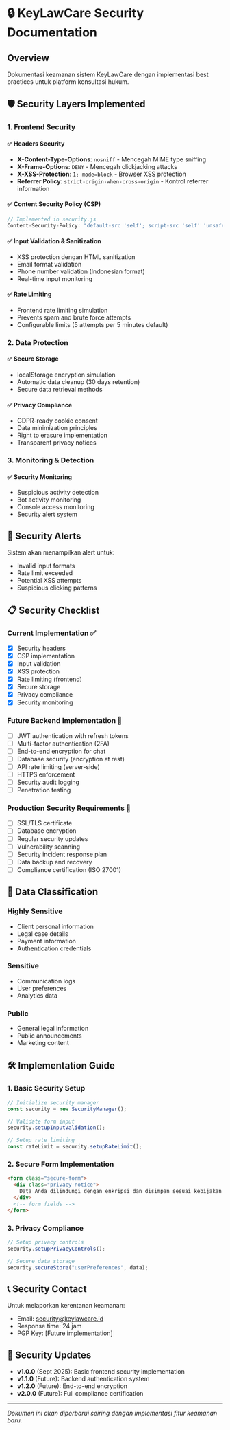 # 🔒 KeyLawCare Security Documentation

## Overview

Dokumentasi keamanan sistem KeyLawCare dengan implementasi best practices untuk platform konsultasi hukum.

## 🛡️ Security Layers Implemented

### 1. Frontend Security

#### ✅ Headers Security

- **X-Content-Type-Options**: `nosniff` - Mencegah MIME type sniffing
- **X-Frame-Options**: `DENY` - Mencegah clickjacking attacks
- **X-XSS-Protection**: `1; mode=block` - Browser XSS protection
- **Referrer Policy**: `strict-origin-when-cross-origin` - Kontrol referrer information

#### ✅ Content Security Policy (CSP)

```javascript
// Implemented in security.js
Content-Security-Policy: "default-src 'self'; script-src 'self' 'unsafe-inline'; style-src 'self' 'unsafe-inline' fonts.googleapis.com; font-src 'self' fonts.gstatic.com; img-src 'self' data: https:; connect-src 'self' https:"
```

#### ✅ Input Validation & Sanitization

- XSS protection dengan HTML sanitization
- Email format validation
- Phone number validation (Indonesian format)
- Real-time input monitoring

#### ✅ Rate Limiting

- Frontend rate limiting simulation
- Prevents spam and brute force attempts
- Configurable limits (5 attempts per 5 minutes default)

### 2. Data Protection

#### ✅ Secure Storage

- localStorage encryption simulation
- Automatic data cleanup (30 days retention)
- Secure data retrieval methods

#### ✅ Privacy Compliance

- GDPR-ready cookie consent
- Data minimization principles
- Right to erasure implementation
- Transparent privacy notices

### 3. Monitoring & Detection

#### ✅ Security Monitoring

- Suspicious activity detection
- Bot activity monitoring
- Console access monitoring
- Security alert system

## 🚨 Security Alerts

Sistem akan menampilkan alert untuk:

- Invalid input formats
- Rate limit exceeded
- Potential XSS attempts
- Suspicious clicking patterns

## 📋 Security Checklist

### Current Implementation ✅

- [x] Security headers
- [x] CSP implementation
- [x] Input validation
- [x] XSS protection
- [x] Rate limiting (frontend)
- [x] Secure storage
- [x] Privacy compliance
- [x] Security monitoring

### Future Backend Implementation 🔄

- [ ] JWT authentication with refresh tokens
- [ ] Multi-factor authentication (2FA)
- [ ] End-to-end encryption for chat
- [ ] Database security (encryption at rest)
- [ ] API rate limiting (server-side)
- [ ] HTTPS enforcement
- [ ] Security audit logging
- [ ] Penetration testing

### Production Security Requirements 🎯

- [ ] SSL/TLS certificate
- [ ] Database encryption
- [ ] Regular security updates
- [ ] Vulnerability scanning
- [ ] Security incident response plan
- [ ] Data backup and recovery
- [ ] Compliance certification (ISO 27001)

## 🔐 Data Classification

### Highly Sensitive

- Client personal information
- Legal case details
- Payment information
- Authentication credentials

### Sensitive

- Communication logs
- User preferences
- Analytics data

### Public

- General legal information
- Public announcements
- Marketing content

## 🛠️ Implementation Guide

### 1. Basic Security Setup

```javascript
// Initialize security manager
const security = new SecurityManager();

// Validate form input
security.setupInputValidation();

// Setup rate limiting
const rateLimit = security.setupRateLimit();
```

### 2. Secure Form Implementation

```html
<form class="secure-form">
  <div class="privacy-notice">
    Data Anda dilindungi dengan enkripsi dan disimpan sesuai kebijakan privasi.
  </div>
  <!-- form fields -->
</form>
```

### 3. Privacy Compliance

```javascript
// Setup privacy controls
security.setupPrivacyControls();

// Secure data storage
security.secureStore("userPreferences", data);
```

## 📞 Security Contact

Untuk melaporkan kerentanan keamanan:

- Email: security@keylawcare.id
- Response time: 24 jam
- PGP Key: [Future implementation]

## 📅 Security Updates

- **v1.0.0** (Sept 2025): Basic frontend security implementation
- **v1.1.0** (Future): Backend authentication system
- **v1.2.0** (Future): End-to-end encryption
- **v2.0.0** (Future): Full compliance certification

---

_Dokumen ini akan diperbarui seiring dengan implementasi fitur keamanan baru._
